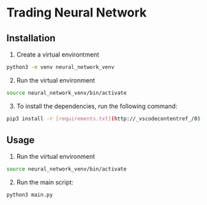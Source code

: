 # Trading Neural Network

## Installation

1. Create a virtual environtment

```bash
python3 -m venv neural_network_venv
```

2. Run the virtual environment

```bash
source neural_network_venv/bin/activate
```

3. To install the dependencies, run the following command:

```bash
pip3 install -r [requirements.txt](http://_vscodecontentref_/0)
```

## Usage

1. Run the virtual environment

```bash
source neural_network_venv/bin/activate
```

2. Run the main script:

```bash
python3 main.py
```
